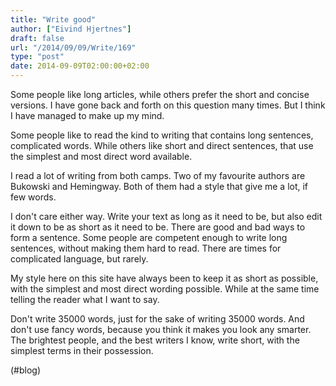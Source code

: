 ```yaml
---
title: "Write good"
author: ["Eivind Hjertnes"]
draft: false
url: "/2014/09/09/Write/169"
type: "post"
date: 2014-09-09T02:00:00+02:00
---
```


Some people like long articles, while others prefer the short and
concise versions. I have gone back and forth on this question many
times. But I think I have managed to make up my mind.

Some people like to read the kind to writing that contains long
sentences, complicated words. While others like short and direct
sentences, that use the simplest and most direct word available.

I read a lot of writing from both camps. Two of my favourite authors are
Bukowski and Hemingway. Both of them had a style that give me a lot, if
few words.

I don't care either way. Write your text as long as it need to be, but
also edit it down to be as short as it need to be. There are good and
bad ways to form a sentence. Some people are competent enough to write
long sentences, without making them hard to read. There are times for
complicated language, but rarely.

My style here on this site have always been to keep it as short as
possible, with the simplest and most direct wording possible. While at
the same time telling the reader what I want to say.

Don't write 35000 words, just for the sake of writing 35000 words. And
don't use fancy words, because you think it makes you look any smarter.
The brightest people, and the best writers I know, write short, with the
simplest terms in their possession.

(#blog)
